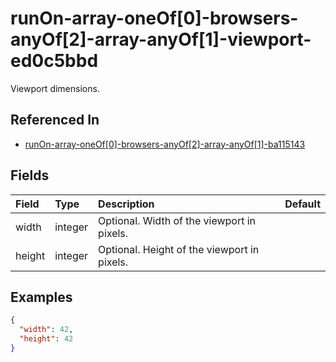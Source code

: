 
# runOn-array-oneOf[0]-browsers-anyOf[2]-array-anyOf[1]-viewport-ed0c5bbd

Viewport dimensions.

## Referenced In

- [runOn-array-oneOf[0]-browsers-anyOf[2]-array-anyOf[1]-ba115143](/docs/references/schemas/runon-array-oneof-0--browsers-anyof-2--array-anyof-1--ba115143)

## Fields

Field | Type | Description | Default
:-- | :-- | :-- | :--
width | integer | Optional. Width of the viewport in pixels. | 
height | integer | Optional. Height of the viewport in pixels. | 

## Examples

```json
{
  "width": 42,
  "height": 42
}
```
